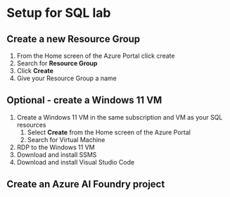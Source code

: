 # Setup for SQL lab

## Create a new Resource Group
1. From the Home screen of the Azure Portal click create
2. Search for **Resource Group**
3. Click **Create**
4. Give your Resource Group a name

## Optional - create a Windows 11 VM 

1. Create a Windows 11 VM in the same subscription and VM as your SQL resources
   1. Select **Create** from the Home screen of the Azure Portal
   1. Search for Virtual Machine
1. RDP to the Windows 11 VM 
1. Download and install SSMS
1. Download and install Visual Studio Code

## Create an Azure AI Foundry project
